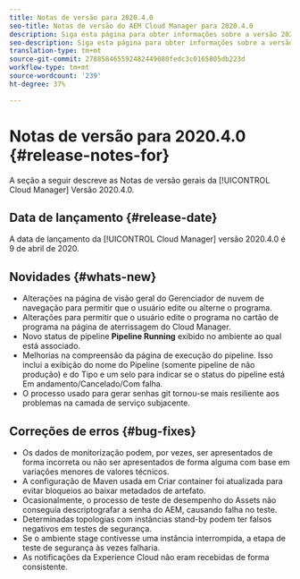 ```yaml
---
title: Notas de versão para 2020.4.0
seo-title: Notas de versão do AEM Cloud Manager para 2020.4.0
description: Siga esta página para obter informações sobre a versão 2020.4.0 do Cloud Manager
seo-description: Siga esta página para obter informações sobre a versão 2020.4.0 do AEM Cloud Manager
translation-type: tm+mt
source-git-commit: 278858465592482449080fedc3c0165805db223d
workflow-type: tm+mt
source-wordcount: '239'
ht-degree: 37%

---
```


# Notas de versão para 2020.4.0 {#release-notes-for}

A seção a seguir descreve as Notas de versão gerais da [!UICONTROL Cloud Manager] Versão 2020.4.0.

## Data de lançamento {#release-date}

A data de lançamento da [!UICONTROL Cloud Manager] versão 2020.4.0 é 9 de abril de 2020.

## Novidades {#whats-new}

* Alterações na página de visão geral do Gerenciador de nuvem de navegação para permitir que o usuário edite ou alterne o programa.
* Alterações para permitir que o usuário edite o programa no cartão de programa na página de aterrissagem do Cloud Manager.
* Novo status de pipeline **Pipeline Running** exibido no ambiente ao qual está associado.
* Melhorias na compreensão da página de execução do pipeline. Isso inclui a exibição do nome do Pipeline (somente pipeline de não produção) e do Tipo e um selo para indicar se o status do pipeline está Em andamento/Cancelado/Com falha.
* O processo usado para gerar senhas git tornou-se mais resiliente aos problemas na camada de serviço subjacente.

## Correções de erros {#bug-fixes}

* Os dados de monitorização podem, por vezes, ser apresentados de forma incorreta ou não ser apresentados de forma alguma com base em variações menores de valores técnicos.
* A configuração de Maven usada em Criar container foi atualizada para evitar bloqueios ao baixar metadados de artefato.
* Ocasionalmente, o processo de teste de desempenho do Assets não conseguia descriptografar a senha do AEM, causando falha no teste.
* Determinadas topologias com instâncias stand-by podem ter falsos negativos em testes de segurança.
* Se o ambiente stage contivesse uma instância interrompida, a etapa de teste de segurança às vezes falharia.
* As notificações da Experience Cloud não eram recebidas de forma consistente.

